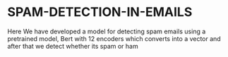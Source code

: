 # SPAM-DETECTION-IN-EMAILS

Here We have developed a model for detecting spam emails using a pretrained model, Bert with 12 encoders which converts into a vector and after that we detect whether its spam or ham
